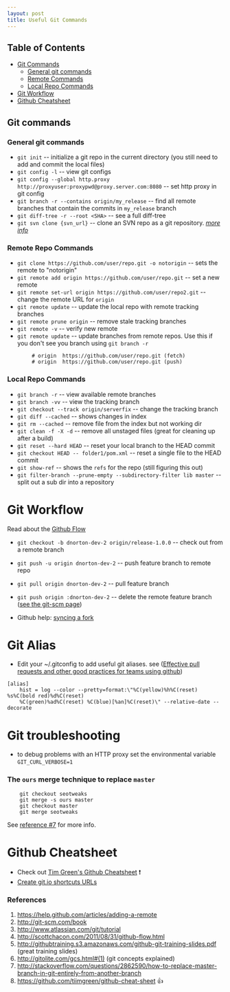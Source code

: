```yaml
---
layout: post
title: Useful Git Commands
---
```


## Table of Contents

- [Git Commands](#git-commands)
    * [General git commands](#general-git-commands)
    * [Remote Commands](#remote-repo-commands)
    * [Local Repo Commands](#local-repo-commands)
- [Git Workflow](#git-workflow) 
- [Github Cheatsheet](#github-cheatsheet)

## Git commands

### General git commands

* `git init` -- initialize a git repo in the current directory (you still need to add and commit the local files)
* `git config -l` -- view git configs
* `git config --global http.proxy http://proxyuser:proxypwd@proxy.server.com:8080` -- set http proxy in git config    
* `git branch -r --contains origin/my_release` -- find all remote branches that contain the commits in `my_release` branch
* `git diff-tree -r --root <SHA>` -- see a full diff-tree
* `git svn clone {svn_url}` -- clone an SVN repo as a git repository. _[more info](https://www.atlassian.com/git/tutorials/migrating-prepare)_

### Remote Repo Commands

* `git clone https://github.com/user/repo.git -o notorigin` -- sets the remote to "notorigin"
* `git remote add origin https://github.com/user/repo.git` -- set a new remote  
* `git remote set-url origin https://github.com/user/repo2.git` -- change the remote URL for `origin`
* `git remote update` -- update the local repo with remote tracking branches
* `git remote prune origin` -- remove stale tracking branches
* `git remote -v` -- verify new remote
* `git remote update` -- update branches from remote repos. Use this if you don't see you branch using `git branch -r`

```
        # origin  https://github.com/user/repo.git (fetch)
        # origin  https://github.com/user/repo.git (push)
```  

### Local Repo Commands

* `git branch -r` -- view available remote branches
* `git branch -vv` -- view the tracking branch
* `git checkout --track origin/serverfix` -- change the tracking branch
* `git diff --cached` -- shows changes in index  
* `git rm --cached` -- remove file from the index but not working dir
* `git clean -f -X -d` -- remove all unstaged files (great for cleaning up after a build)
* `git reset --hard HEAD` -- reset your local branch to the HEAD commit
* `git checkout HEAD -- folder1/pom.xml` -- reset a single file to the HEAD commit
* `git show-ref` -- shows the `refs` for the repo (still figuring this out)
* `git filter-branch --prune-empty --subdirectory-filter lib master` -- split out a sub dir into a repository

Git Workflow
============

Read about the [Github Flow](http://scottchacon.com/2011/08/31/github-flow.html)

* `git checkout -b dnorton-dev-2 origin/release-1.0.0` -- check out from a remote branch
* `git push -u origin dnorton-dev-2` -- push feature branch to remote repo
* `git pull origin dnorton-dev-2` -- pull feature branch
* `git push origin :dnorton-dev-2` -- delete the remote feature branch ([see the git-scm page](http://git-scm.com/book/en/Git-Branching-Remote-Branches#Deleting-Remote-Branches))

* Github help: [syncing a fork](https://help.github.com/articles/syncing-a-fork)

Git Alias
=======
- Edit your ~/.gitconfig to add useful git aliases. see ([Effective pull requests and other good practices for teams using github](http://codeinthehole.com/writing/pull-requests-and-other-good-practices-for-teams-using-github/))

```
[alias]
    hist = log --color --pretty=format:\"%C(yellow)%h%C(reset) %s%C(bold red)%d%C(reset) 
    %C(green)%ad%C(reset) %C(blue)[%an]%C(reset)\" --relative-date --decorate
```


Git troubleshooting
===================

- to debug problems with an HTTP proxy set the environmental variable `GIT_CURL_VERBOSE=1`

### The `ours` merge technique to replace `master`

        git checkout seotweaks  
        git merge -s ours master  
        git checkout master  
        git merge seotweaks  
        
See [reference #7](http://stackoverflow.com/questions/2862590/how-to-replace-master-branch-in-git-entirely-from-another-branch) for more info.

Github Cheatsheet
=================

+ Check out [Tim Green's Github Cheatsheet](https://github.com/tiimgreen/github-cheat-sheet/blob/master/README.md) :exclamation:
+ [Create git.io shortcuts URLs](https://github.com/blog/985-git-io-github-url-shortener)

### References

1. https://help.github.com/articles/adding-a-remote
2. http://git-scm.com/book
3. http://www.atlassian.com/git/tutorial
4. http://scottchacon.com/2011/08/31/github-flow.html
5. http://githubtraining.s3.amazonaws.com/github-git-training-slides.pdf (great training slides)
6. http://gitolite.com/gcs.html#(1) (git concepts explained)
7. http://stackoverflow.com/questions/2862590/how-to-replace-master-branch-in-git-entirely-from-another-branch
8. https://github.com/tiimgreen/github-cheat-sheet :thumbsup:
